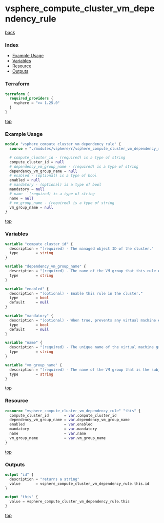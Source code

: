 # vsphere_compute_cluster_vm_dependency_rule

[back](../vsphere.md)

### Index

- [Example Usage](#example-usage)
- [Variables](#variables)
- [Resource](#resource)
- [Outputs](#outputs)

### Terraform

```terraform
terraform {
  required_providers {
    vsphere = ">= 1.25.0"
  }
}
```

[top](#index)

### Example Usage

```terraform
module "vsphere_compute_cluster_vm_dependency_rule" {
  source = "./modules/vsphere/r/vsphere_compute_cluster_vm_dependency_rule"

  # compute_cluster_id - (required) is a type of string
  compute_cluster_id = null
  # dependency_vm_group_name - (required) is a type of string
  dependency_vm_group_name = null
  # enabled - (optional) is a type of bool
  enabled = null
  # mandatory - (optional) is a type of bool
  mandatory = null
  # name - (required) is a type of string
  name = null
  # vm_group_name - (required) is a type of string
  vm_group_name = null
}
```

[top](#index)

### Variables

```terraform
variable "compute_cluster_id" {
  description = "(required) - The managed object ID of the cluster."
  type        = string
}

variable "dependency_vm_group_name" {
  description = "(required) - The name of the VM group that this rule depends on. The VMs defined in the group specified by vm_group_name will not be started until the VMs in this group are started."
  type        = string
}

variable "enabled" {
  description = "(optional) - Enable this rule in the cluster."
  type        = bool
  default     = null
}

variable "mandatory" {
  description = "(optional) - When true, prevents any virtual machine operations that may violate this rule."
  type        = bool
  default     = null
}

variable "name" {
  description = "(required) - The unique name of the virtual machine group in the cluster."
  type        = string
}

variable "vm_group_name" {
  description = "(required) - The name of the VM group that is the subject of this rule. The VMs defined in this group will not be started until the VMs in the group specified by dependency_vm_group_name are started."
  type        = string
}
```

[top](#index)

### Resource

```terraform
resource "vsphere_compute_cluster_vm_dependency_rule" "this" {
  compute_cluster_id       = var.compute_cluster_id
  dependency_vm_group_name = var.dependency_vm_group_name
  enabled                  = var.enabled
  mandatory                = var.mandatory
  name                     = var.name
  vm_group_name            = var.vm_group_name
}
```

[top](#index)

### Outputs

```terraform
output "id" {
  description = "returns a string"
  value       = vsphere_compute_cluster_vm_dependency_rule.this.id
}

output "this" {
  value = vsphere_compute_cluster_vm_dependency_rule.this
}
```

[top](#index)